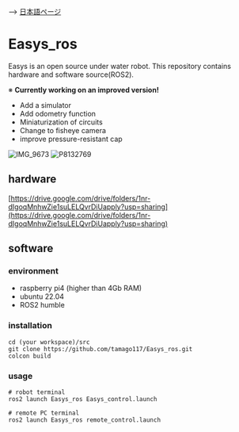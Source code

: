 --> [日本語ページ](https://tamago117.github.io/Easys_ros/ja/index.html)
# Easys_ros

Easys is an open source under water robot. This repository contains hardware and software source(ROS2).

※ **Currently working on an improved version!**

- Add a simulator
- Add odometry function
- Miniaturization of circuits
- Change to fisheye camera
- improve pressure-resistant cap

![IMG_9673](https://github.com/tamago117/Easys_ros/assets/38370926/150ee971-6230-4fc3-9c5f-c7301954f7d2)
![P8132769](https://github.com/tamago117/Easys_ros/assets/38370926/9c8923b8-014f-4e5c-a402-4565e1488479)

## hardware
[https://drive.google.com/drive/folders/1nr-dIgoqMnhwZie1suLELQvrDiUapply?usp=sharing](https://drive.google.com/drive/folders/1nr-dIgoqMnhwZie1suLELQvrDiUapply?usp=sharing)

## software
### environment
- raspberry pi4 (higher than 4Gb RAM)
- ubuntu 22.04
- ROS2 humble

### installation
```
cd (your workspace)/src
git clone https://github.com/tamago117/Easys_ros.git
colcon build
```

### usage

```
# robot terminal
ros2 launch Easys_ros Easys_control.launch
```
```
# remote PC terminal
ros2 launch Easys_ros remote_control.launch
```

